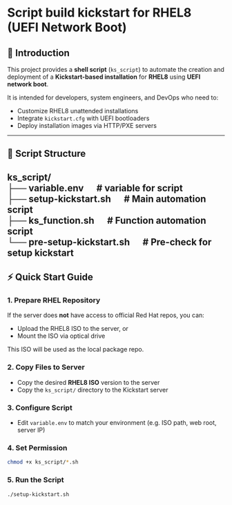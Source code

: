 
# Script build kickstart for RHEL8 (UEFI Network Boot)

## 📌 Introduction
This project provides a **shell script** (`ks_script`) to automate the creation and deployment of a **Kickstart-based installation** for **RHEL8** using **UEFI network boot**.

It is intended for developers, system engineers, and DevOps who need to:
- Customize RHEL8 unattended installations
- Integrate `kickstart.cfg` with UEFI bootloaders
- Deploy installation images via HTTP/PXE servers

---

## 📂 Script Structure

ks_script/<br>
   ├── variable.env   &nbsp;&nbsp;&nbsp;&nbsp;           # variable for script<br> 
   ├── setup-kickstart.sh   &nbsp;&nbsp;&nbsp;&nbsp;     # Main automation script<br> 
   ├── ks_function.sh       &nbsp;&nbsp;&nbsp;&nbsp;     # Function automation script<br> 
   └── pre-setup-kickstart.sh  &nbsp;&nbsp;&nbsp;&nbsp;  # Pre-check for setup kickstart
---

## ⚡ Quick Start Guide

### 1. Prepare RHEL Repository
If the server does **not** have access to official Red Hat repos, you can:
- Upload the RHEL8 ISO to the server, or
- Mount the ISO via optical drive

This ISO will be used as the local package repo.

### 2. Copy Files to Server
- Copy the desired **RHEL8 ISO** version to the server  
- Copy the `ks_script/` directory to the Kickstart server

### 3. Configure Script
- Edit `variable.env` to match your environment (e.g. ISO path, web root, server IP)

### 4. Set Permission
```bash
chmod +x ks_script/*.sh
```

### 5. Run the Script
```bash
./setup-kickstart.sh
```

<!-- ---

## ⚙️ How It Works

The script automates the following steps:

1. **Initialize Environment**
   - Define paths for:
     - Source RHEL8 ISO
     - Temporary working directory
     - Kickstart configuration (`kickstart.cfg`)
     - HTTP/TFTP root directory for network boot
   - Validate required tools (`mount`, `rsync`, `dhcpd`, `httpd`, `tftp`).

2. **Extract ISO**
   - Mount the RHEL8 ISO.
   - Copy its contents into a build directory for modification.

3. **Kickstart Integration**
   - Place `kickstart.cfg` into the build structure.
   - Update UEFI bootloader config (`EFI/BOOT/grub.cfg`) to automatically boot with Kickstart:
     ```cfg
     menuentry 'RHEL 8 Auto Install' {
         linuxefi /images/pxeboot/vmlinuz inst.repo=http://<server>/rhel8 inst.ks=http://<server>/kickstart.cfg
         initrdefi /images/pxeboot/initrd.img
     }
     ```

4. **Deploy Boot Files**
   - Copy required kernel and initrd:
     ```
     images/rhel8/vmlinuz
     images/rhel8/initrd.img
     ```
   - Copy UEFI loaders:
     ```
     shim.efi
     grubx64.efi
     ```
   - Ensure they are accessible under the HTTP/TFTP root.

5. **Deploy to Server**
   - Sync the build directory to `/var/www/html/rhel8/` or equivalent.
   - Restart services (`systemctl restart httpd tftp`).

6. **UEFI Network Boot**
   - Clients boot via UEFI PXE/HTTP.
   - The bootloader loads kernel + initrd, with Kickstart attached.
   - The RHEL installation runs automatically with no user input.

---

## 📂 Project Structure

kickstart_build_script/<br>
├── README.md<br> 
├── ks_script   &nbsp;&nbsp;&nbsp;&nbsp;       # directory automation script<br> 
   ├── variable.env   &nbsp;&nbsp;&nbsp;&nbsp;           # variable for script<br> 
   ├── setup-kickstart.sh   &nbsp;&nbsp;&nbsp;&nbsp;     # Main automation script<br> 
   ├── ks_function.sh       &nbsp;&nbsp;&nbsp;&nbsp;     # Function automation script<br> 
   └── pre-setup-kickstart.sh  &nbsp;&nbsp;&nbsp;&nbsp;  # Pre-check for setup kickstart -->
